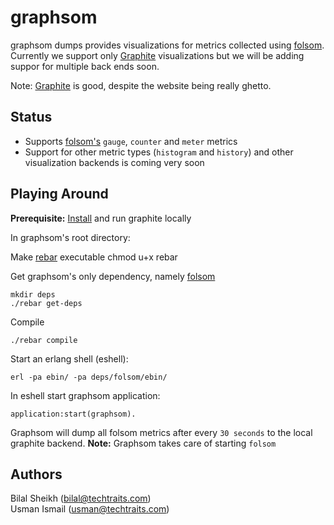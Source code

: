 graphsom
===============

graphsom dumps provides visualizations for metrics collected using [folsom](https://github.com/boundary/folsom). Currently we support only [Graphite](http://graphite.wikidot.com/) visualizations but we will be adding suppor for multiple back ends soon. 

Note: [Graphite](http://graphite.wikidot.com/) is good, despite the
website being really ghetto. 

Status
------

* Supports [folsom's](https://github.com/boundary/folsom) `gauge`,
  `counter` and `meter` metrics
* Support for other metric types (`histogram` and `history`) and other
  visualization backends is coming very soon

Playing Around
--------------

**Prerequisite:** [Install](http://graphite.wikidot.com/installation)
  and run graphite locally
  
In graphsom's root directory:

Make [rebar](https://github.com/basho/rebar) executable
    chmod u+x rebar
    
Get graphsom's only dependency, namely
[folsom](https://github.com/boundary/folsom)

    mkdir deps
    ./rebar get-deps
    
Compile

    ./rebar compile

Start an erlang shell (eshell):

    erl -pa ebin/ -pa deps/folsom/ebin/
    
In eshell start graphsom application:

    application:start(graphsom).

Graphsom will dump all folsom metrics after every `30 seconds`
to the local graphite backend. 
**Note:** Graphsom takes care of starting `folsom`



Authors 
------

Bilal Sheikh (<bilal@techtraits.com>)  
Usman Ismail (<usman@techtraits.com>)


